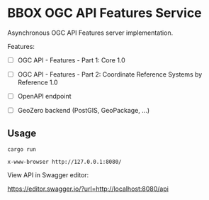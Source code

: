 BBOX OGC API Features Service
=============================

Asynchronous OGC API Features server implementation.

Features:
- [ ] OGC API - Features - Part 1: Core 1.0
- [ ] OGC API - Features - Part 2: Coordinate Reference Systems by Reference 1.0
- [ ] OpenAPI endpoint
- [ ] GeoZero backend (PostGIS, GeoPackage, ...)


## Usage

    cargo run

    x-www-browser http://127.0.0.1:8080/

View API in Swagger editor:

https://editor.swagger.io/?url=http://localhost:8080/api
